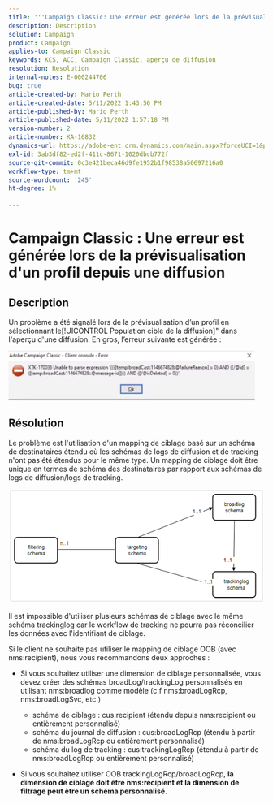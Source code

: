 ```yaml
---
title: '''Campaign Classic: Une erreur est générée lors de la prévisualisation d''un profil à partir d''une diffusion'''
description: Description
solution: Campaign
product: Campaign
applies-to: Campaign Classic
keywords: KCS, ACC, Campaign Classic, aperçu de diffusion
resolution: Resolution
internal-notes: E-000244706
bug: true
article-created-by: Mario Perth
article-created-date: 5/11/2022 1:43:56 PM
article-published-by: Mario Perth
article-published-date: 5/11/2022 1:57:18 PM
version-number: 2
article-number: KA-16832
dynamics-url: https://adobe-ent.crm.dynamics.com/main.aspx?forceUCI=1&pagetype=entityrecord&etn=knowledgearticle&id=ccaebf62-30d1-ec11-a7b5-0022480a8d10
exl-id: 3ab3df82-ed2f-411c-8671-1020dbcb772f
source-git-commit: 0c3e421beca46d9fe1952b1f98538a50697216a0
workflow-type: tm+mt
source-wordcount: '245'
ht-degree: 1%

---
```


# Campaign Classic : Une erreur est générée lors de la prévisualisation d&#39;un profil depuis une diffusion

## Description


Un problème a été signalé lors de la prévisualisation d’un profil en sélectionnant le[!UICONTROL Population cible de la diffusion]&quot; dans l&#39;aperçu d&#39;une diffusion. En gros, l’erreur suivante est générée :

![](assets/___ceaebf62-30d1-ec11-a7b5-0022480a8d10___.jpeg)




## Résolution


Le problème est l&#39;utilisation d&#39;un mapping de ciblage basé sur un schéma de destinataires étendu où les schémas de logs de diffusion et de tracking n&#39;ont pas été étendus pour le même type. Un mapping de ciblage doit être unique en termes de schéma des destinataires par rapport aux schémas de logs de diffusion/logs de tracking.

![](assets/3ec555a6-30d1-ec11-a7b5-0022480a8d10.png)

Il est impossible d&#39;utiliser plusieurs schémas de ciblage avec le même schéma trackinglog car le workflow de tracking ne pourra pas réconcilier les données avec l&#39;identifiant de ciblage.

Si le client ne souhaite pas utiliser le mapping de ciblage OOB (avec nms:recipient), nous vous recommandons deux approches :

- Si vous souhaitez utiliser une dimension de ciblage personnalisée, vous devez créer des schémas broadLog/trackingLog personnalisés en utilisant nms:broadlog comme modèle (c.f nms:broadLogRcp, nms:broadLogSvc, etc.)

   - schéma de ciblage : cus:recipient (étendu depuis nms:recipient ou entièrement personnalisé)
   - schéma du journal de diffusion : cus:broadLogRcp (étendu à partir de nms:broadLogRcp ou entièrement personnalisé)
   - schéma du log de tracking : cus:trackingLogRcp (étendu à partir de nms:broadLogRcp ou entièrement personnalisé)
- Si vous souhaitez utiliser OOB trackingLogRcp/broadLogRcp, <b>la dimension de ciblage doit être nms:recipient et la dimension de filtrage peut être un schéma personnalisé.</b>
